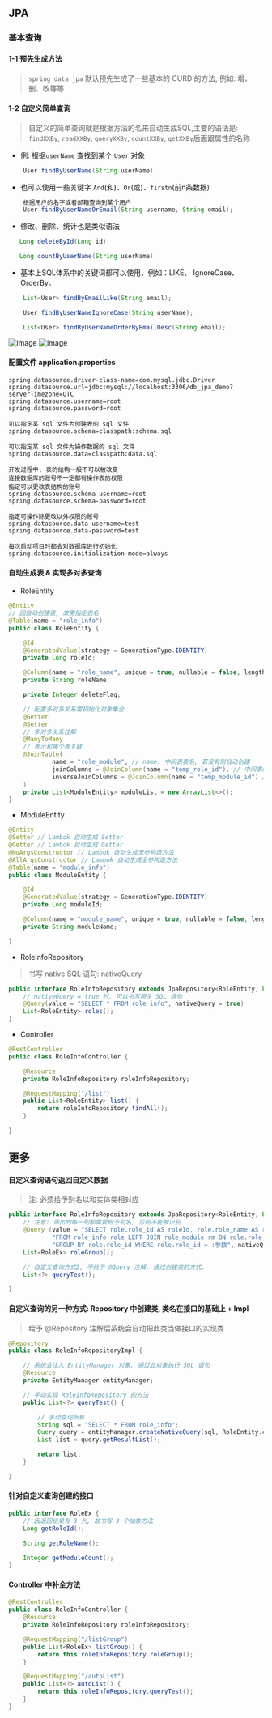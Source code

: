 ## JPA

### 基本查询
#### 1-1 预先生成方法
> `spring data jpa` 默认预先生成了一些基本的 CURD 的方法, 例如: 增、删、改等等
#### 1-2 自定义简单查询
>自定义的简单查询就是根据方法的名来自动生成SQL,主要的语法是: `findXXBy`, `readXXBy`, `queryXXBy`, `countXXBy`, `getXXBy`后面跟属性的名称

- 例: 根据`userName` 查找到某个 `User` 对象
```java
    User findByUserName(String userName)
```
- 也可以使用一些关键字 `And`(和)、`Or`(或)、`firstn`(前n条数据)
```java
    根据用户的名字或者邮箱查询到某个用户
    User findByUserNameOrEmail(String username, String email);
```
- 修改、删除、统计也是类似语法
 ```java
    Long deleteById(Long id);

    Long countByUserName(String userName)
 ```
- 基本上SQL体系中的关键词都可以使用，例如：LIKE、 IgnoreCase、 OrderBy。
```java
    List<User> findByEmailLike(String email);

    User findByUserNameIgnoreCase(String userName);

    List<User> findByUserNameOrderByEmailDesc(String email);
```
![image](https://s1.ax1x.com/2018/10/31/iRXtpt.png)
![image](https://s1.ax1x.com/2018/10/31/iRXaX8.png)


#### 配置文件 application.properties

```
spring.datasource.driver-class-name=com.mysql.jdbc.Driver
spring.datasource.url=jdbc:mysql://localhost:3306/db_jpa_demo?serverTimezone=UTC
spring.datasource.username=root
spring.datasource.password=root

可以指定某 sql 文件为创建表的 sql 文件
spring.datasource.schema=classpath:schema.sql

可以指定某 sql 文件为操作数据的 sql 文件
spring.datasource.data=classpath:data.sql

开发过程中, 表的结构一般不可以被改变
连接数据库的账号不一定都有操作表的权限
指定可以更改表结构的账号
spring.datasource.schema-username=root
spring.datasource.schema-password=root

指定可操作除更改以外权限的账号
spring.datasource.data-username=test
spring.datasource.data-password=test

每次启动项目时都会对数据库进行初始化
spring.datasource.initialization-mode=always
```

#### 自动生成表 & 实现多对多查询
- RoleEntity

```java
@Entity
// 因自动创建表, 故需指定表名
@Table(name = "role_info")
public class RoleEntity {

    @Id
    @GeneratedValue(strategy = GenerationType.IDENTITY)
    private Long roleId;

    @Column(name = "role_name", unique = true, nullable = false, length = 50)
    private String roleName;

    private Integer deleteFlag;

    // 配置多对多关系需初始化对象集合
    @Getter
    @Setter
    // 多对多关系注解
    @ManyToMany
    // 表示和哪个表关联
    @JoinTable(
            name = "role_module", // name: 中间表表名, 若没有则自动创建
            joinColumns = @JoinColumn(name = "temp_role_id"), // 中间表的列名, 与当前表的主键相关联
            inverseJoinColumns = @JoinColumn(name = "temp_module_id") // 中间表的另一个列名, 与另一张表的主键相关联
    )
    private List<ModuleEntity> moduleList = new ArrayList<>();
}
```

- ModuleEntity

```java
@Entity
@Setter // Lambok 自动生成 Setter
@Getter // Lambok 自动生成 Getter
@NoArgsConstructor // Lambok 自动生成无参构造方法
@AllArgsConstructor // Lambok 自动生成全参构造方法
@Table(name = "module_info")
public class ModuleEntity {

    @Id
    @GeneratedValue(strategy = GenerationType.IDENTITY)
    private Long moduleId;

    @Column(name = "module_name", unique = true, nullable = false, length = 50)
    private String moduleName;

}

```

- RoleInfoRepository
> 书写 native SQL 语句: nativeQuery

```java
public interface RoleInfoRepository extends JpaRepository<RoleEntity, Long> {
    // nativeQuery = true 时, 可以书写原生 SQL 语句
    @Query(value = "SELECT * FROM role_info", nativeQuery = true)
    List<RoleEntity> roles();
}
```

- Controller

```java
@RestController
public class RoleInfoController {

    @Resource
    private RoleInfoRepository roleInfoRepository;

    @RequestMapping("/list")
    public List<RoleEntity> list() {
        return roleInfoRepository.findAll();
    }

}
```

## 更多
#### 自定义查询语句返回自定义数据
> 注: 必须给予别名以和实体类相对应

```java
public interface RoleInfoRepository extends JpaRepository<RoleEntity, Long> {
    // 注意: 筛出的每一列都需要给予别名, 否则不能被识别
    @Query (value = "SELECT role.role_id AS roleId, role.role_name AS roleName, COUNT(rm.temp_module_id) AS moduleCount " +
            "FROM role_info role LEFT JOIN role_module rm ON role.role_id = rm.temp_role_id " +
            "GROUP BY role.role_id WHERE role.role_id = :参数", nativeQuery = true)
    List<RoleEx> roleGroup();

    // 自定义查询方式2, 不给予 @Query 注解. 通过创建类的方式.
    List<?> queryTest();

}
```

#### 自定义查询的另一种方式: Repository 中创建类, 类名在接口的基础上 + Impl
> 给予 @Repository 注解后系统会自动把此类当做接口的实现类

```java
@Repository
public class RoleInfoRepositoryImpl {

    // 系统会注入 EntityManager 对象, 通过此对象执行 SQL 语句
    @Resource
    private EntityManager entityManager;

    // 手动实现 RoleInfoRepository 的方法
    public List<?> queryTest() {

        // 手动查询所有
        String sql = "SELECT * FROM role_info";
        Query query = entityManager.createNativeQuery(sql, RoleEntity.class);
        List list = query.getResultList();

        return list;
    }

}
```

#### 针对自定义查询创建的接口
```java
public interface RoleEx {
    // 因返回结果有 3 列, 故书写 3 个抽象方法
    Long getRoleId();

    String getRoleName();

    Integer getModuleCount();
}
```

#### Controller 中补全方法
```java
@RestController
public class RoleInfoController {
    @Resource
    private RoleInfoRepository roleInfoRepository;

    @RequestMapping("/listGroup")
    public List<RoleEx> listGroup() {
        return this.roleInfoRepository.roleGroup();
    }

    @RequestMapping("/autoList")
    public List<?> autoList() {
        return this.roleInfoRepository.queryTest();
    }
}
```
